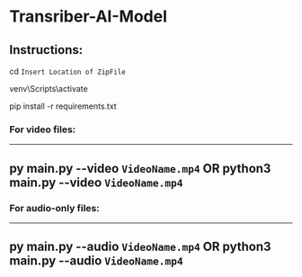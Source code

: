 # Transriber-AI-Model

## Instructions:
cd `Insert Location of ZipFile`

venv\Scripts\activate

pip install -r requirements.txt

### For video files:
---------------------------------------------
py main.py --video `VideoName.mp4`
OR
python3 main.py --video `VideoName.mp4`
---------------------------------------------

### For audio-only files:
---------------------------------------------
py main.py --audio `VideoName.mp4`
OR
python3 main.py --audio `VideoName.mp4`
---------------------------------------------
